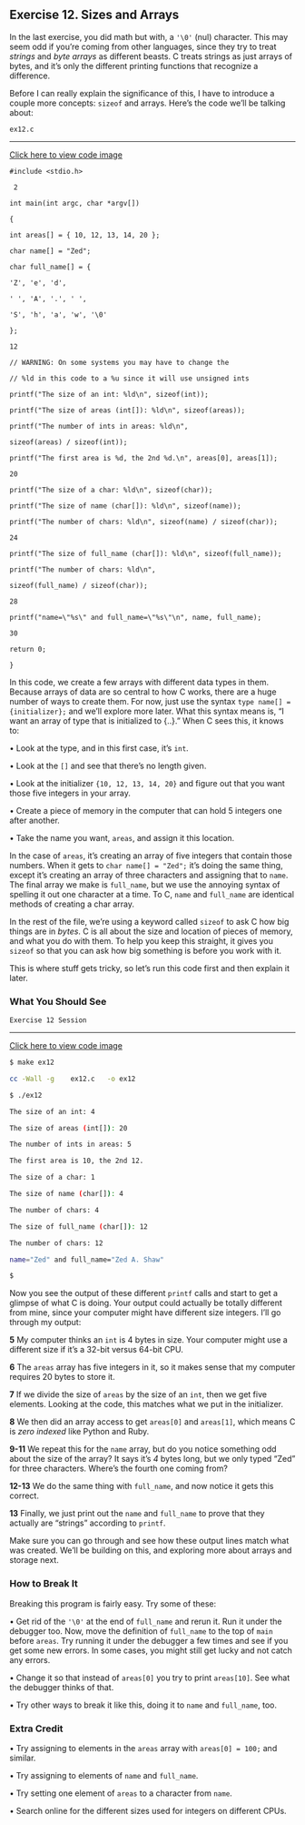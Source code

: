 ## Exercise 12. Sizes and Arrays

In the last exercise, you did math but with, a `'\0'` (nul) character. This may seem odd if you’re coming from other languages, since they try to treat *strings* and *byte arrays* as different beasts. C treats strings as just arrays of bytes, and it’s only the different printing functions that recognize a difference.

Before I can really explain the significance of this, I have to introduce a couple more concepts: `sizeof` and arrays. Here’s the code we’ll be talking about:

`ex12.c`

---

[Click here to view code image](https://learning.oreilly.com/library/view/learn-c-the/9780133124385/ch12_images.html#p050pro01a)

```
#include <stdio.h>

 2

int main(int argc, char *argv[])

{

int areas[] = { 10, 12, 13, 14, 20 };

char name[] = "Zed";

char full_name[] = {

'Z', 'e', 'd',

' ', 'A', '.', ' ',

'S', 'h', 'a', 'w', '\0'

};

12

// WARNING: On some systems you may have to change the

// %ld in this code to a %u since it will use unsigned ints

printf("The size of an int: %ld\n", sizeof(int));

printf("The size of areas (int[]): %ld\n", sizeof(areas));

printf("The number of ints in areas: %ld\n",

sizeof(areas) / sizeof(int));

printf("The first area is %d, the 2nd %d.\n", areas[0], areas[1]);

20

printf("The size of a char: %ld\n", sizeof(char));

printf("The size of name (char[]): %ld\n", sizeof(name));

printf("The number of chars: %ld\n", sizeof(name) / sizeof(char));

24

printf("The size of full_name (char[]): %ld\n", sizeof(full_name));

printf("The number of chars: %ld\n",

sizeof(full_name) / sizeof(char));

28

printf("name=\"%s\" and full_name=\"%s\"\n", name, full_name);

30

return 0;

}
```

In this code, we create a few arrays with different data types in them. Because arrays of data are so central to how C works, there are a huge number of ways to create them. For now, just use the syntax `type name[] = {initializer};` and we’ll explore more later. What this syntax means is, “I want an array of type that is initialized to {..}.” When C sees this, it knows to:

• Look at the type, and in this first case, it’s `int`.

• Look at the `[]` and see that there’s no length given.

• Look at the initializer `{10, 12, 13, 14, 20}` and figure out that you want those five integers in your array.

• Create a piece of memory in the computer that can hold 5 integers one after another.

• Take the name you want, `areas`, and assign it this location.

In the case of `areas`, it’s creating an array of five integers that contain those numbers. When it gets to `char name[] = "Zed";` it’s doing the same thing, except it’s creating an array of three characters and assigning that to `name`. The final array we make is `full_name`, but we use the annoying syntax of spelling it out one character at a time. To C, `name` and `full_name` are identical methods of creating a char array.

In the rest of the file, we’re using a keyword called `sizeof` to ask C how big things are in *bytes*. C is all about the size and location of pieces of memory, and what you do with them. To help you keep this straight, it gives you `sizeof` so that you can ask how big something is before you work with it.

This is where stuff gets tricky, so let’s run this code first and then explain it later.

### What You Should See

`Exercise 12 Session`

---

[Click here to view code image](https://learning.oreilly.com/library/view/learn-c-the/9780133124385/ch12_images.html#p051pro01a)

```bash
$ make ex12

cc -Wall -g    ex12.c   -o ex12

$ ./ex12

The size of an int: 4

The size of areas (int[]): 20

The number of ints in areas: 5

The first area is 10, the 2nd 12.

The size of a char: 1

The size of name (char[]): 4

The number of chars: 4

The size of full_name (char[]): 12

The number of chars: 12

name="Zed" and full_name="Zed A. Shaw"

$
```

Now you see the output of these different `printf` calls and start to get a glimpse of what C is doing. Your output could actually be totally different from mine, since your computer might have different size integers. I’ll go through my output:

**5** My computer thinks an `int` is 4 bytes in size. Your computer might use a different size if it’s a 32-bit versus 64-bit CPU.

**6** The `areas` array has five integers in it, so it makes sense that my computer requires 20 bytes to store it.

**7** If we divide the size of `areas` by the size of an `int`, then we get five elements. Looking at the code, this matches what we put in the initializer.

**8** We then did an array access to get `areas[0]` and `areas[1]`, which means C is *zero indexed* like Python and Ruby.

**9-11** We repeat this for the `name` array, but do you notice something odd about the size of the array? It says it’s *4* bytes long, but we only typed “Zed” for three characters. Where’s the fourth one coming from?

**12-13** We do the same thing with `full_name`, and now notice it gets this correct.

**13** Finally, we just print out the `name` and `full_name` to prove that they actually are “strings” according to `printf`.

Make sure you can go through and see how these output lines match what was created. We’ll be building on this, and exploring more about arrays and storage next.

### How to Break It

Breaking this program is fairly easy. Try some of these:

• Get rid of the `'\0'` at the end of `full_name` and rerun it. Run it under the debugger too. Now, move the definition of `full_name` to the top of `main` before `areas`. Try running it under the debugger a few times and see if you get some new errors. In some cases, you might still get lucky and not catch any errors.

• Change it so that instead of `areas[0]` you try to print `areas[10]`. See what the debugger thinks of that.

• Try other ways to break it like this, doing it to `name` and `full_name`, too.

### Extra Credit

• Try assigning to elements in the `areas` array with `areas[0] = 100;` and similar.

• Try assigning to elements of `name` and `full_name`.

• Try setting one element of `areas` to a character from `name`.

• Search online for the different sizes used for integers on different CPUs.
